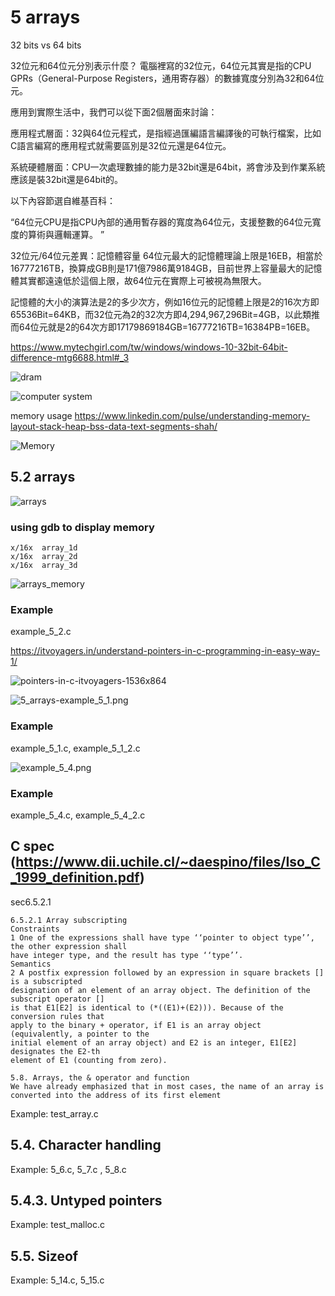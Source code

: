 # 5 arrays

32 bits vs 64 bits

32位元和64位元分別表示什麼？
電腦裡寫的32位元，64位元其實是指的CPU GPRs（General-Purpose Registers，通用寄存器）的數據寬度分別為32和64位元。

應用到實際生活中，我們可以從下面2個層面來討論：

應用程式層面：32與64位元程式，是指經過匯編語言編譯後的可執行檔案，比如C語言編寫的應用程式就需要區別是32位元還是64位元。

系統硬體層面：CPU一次處理數據的能力是32bit還是64bit，將會涉及到作業系統應該是裝32bit還是64bit的。

以下內容節選自維基百科：

“64位元CPU是指CPU內部的通用暫存器的寬度為64位元，支援整數的64位元寬度的算術與邏輯運算。 ”

32位元/64位元差異：記憶體容量
64位元最大的記憶體理論上限是16EB，相當於16777216TB，換算成GB則是171億7986萬9184GB，目前世界上容量最大的記憶體其實都遠遠低於這個上限，故64位元在實際上可被視為無限大。

記憶體的大小的演算法是2的多少次方，例如16位元的記憶體上限是2的16次方即65536Bit=64KB，而32位元為2的32次方即4,294,967,296Bit=4GB，以此類推而64位元就是2的64次方即17179869184GB=16777216TB=16384PB=16EB。

https://www.mytechgirl.com/tw/windows/windows-10-32bit-64bit-difference-mtg6688.html#_3


![dram](dram.png)

![computer system](ComputerSystem.png)

memory usage
https://www.linkedin.com/pulse/understanding-memory-layout-stack-heap-bss-data-text-segments-shah/



![Memory](memory.jpeg)

## 5.2 arrays

![arrays](arrays.png)

### using gdb to display memory

```
x/16x  array_1d
x/16x  array_2d
x/16x  array_3d
```

![arrays_memory](arrays_memory.png)

### Example
example_5_2.c


https://itvoyagers.in/understand-pointers-in-c-programming-in-easy-way-1/

![pointers-in-c-itvoyagers-1536x864](pointers-in-c-itvoyagers-1536x864.jpg)


![5_arrays-example_5_1.png](5_arrays-example_5_1.png)
### Example
example_5_1.c, example_5_1_2.c


![example_5_4.png](example_5_4.png)
### Example
example_5_4.c, example_5_4_2.c

## C spec (https://www.dii.uchile.cl/~daespino/files/Iso_C_1999_definition.pdf)
sec6.5.2.1
```
6.5.2.1 Array subscripting
Constraints
1 One of the expressions shall have type ‘‘pointer to object type’’, the other expression shall
have integer type, and the result has type ‘‘type’’.
Semantics
2 A postfix expression followed by an expression in square brackets [] is a subscripted
designation of an element of an array object. The definition of the subscript operator []
is that E1[E2] is identical to (*((E1)+(E2))). Because of the conversion rules that
apply to the binary + operator, if E1 is an array object (equivalently, a pointer to the
initial element of an array object) and E2 is an integer, E1[E2] designates the E2-th
element of E1 (counting from zero).
```
```
5.8. Arrays, the & operator and function
We have already emphasized that in most cases, the name of an array is converted into the address of its first element
```

Example: test_array.c

## 5.4. Character handling
Example: 5_6.c,  5_7.c ,  5_8.c

## 5.4.3. Untyped pointers
Example: test_malloc.c

## 5.5. Sizeof
Example: 5_14.c, 5_15.c
